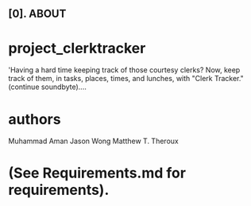 ## [0]. ABOUT
# project_clerktracker

'Having a hard time keeping track of those courtesy clerks?
Now, keep track of them, in tasks, places, times, and lunches, with "Clerk Tracker."
(continue soundbyte)....

# authors
Muhammad Aman
Jason Wong
Matthew T. Theroux

# (See Requirements.md for requirements).